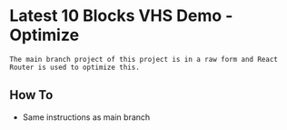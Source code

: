 # Latest 10 Blocks VHS Demo - Optimize

`The main branch project of this project is in a raw form and React Router is used to optimize this.`

## How To

- Same instructions as main branch